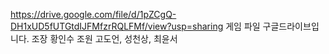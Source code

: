 https://drive.google.com/file/d/1pZCgQ-DH1xUD5fUTGtdIJFMfzrRQLFMf/view?usp=sharing
게임 파일 구글드라이브입니다.
조장 황인수
조원 고도언, 성천상, 최윤서
